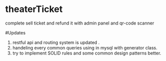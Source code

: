 # theaterTicket
complete sell ticket and refund it with admin panel and qr-code scanner

#Updates

1) restful api and routing system is updated .
2) handeling every common queries using in mysql with generator class.
3) try to implement SOLID rules and some common design patterns better.
